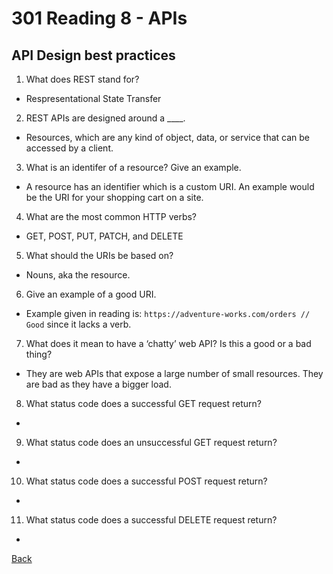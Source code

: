 # 301 Reading 8 - APIs

## API Design best practices

1. What does REST stand for?
- Respresentational State Transfer

2. REST APIs are designed around a ____.
- Resources, which are any kind of object, data, or service that can be accessed by a client.

3. What is an identifer of a resource? Give an example.
- A resource has an identifier which is a custom URI. An example would be the URI for your shopping cart on a site.

4. What are the most common HTTP verbs?
- GET, POST, PUT, PATCH, and DELETE

5. What should the URIs be based on?
- Nouns, aka the resource.

6. Give an example of a good URI.
- Example given in reading is: `https://adventure-works.com/orders // Good` since it lacks a verb.

7. What does it mean to have a ‘chatty’ web API? Is this a good or a bad thing?
- They are web APIs that expose a large number of small resources. They are bad as they have a bigger load.

8. What status code does a successful GET request return?
- 

9. What status code does an unsuccessful GET request return?
- 

10. What status code does a successful POST request return?
- 

11. What status code does a successful DELETE request return?
- 


[Back](README.md)